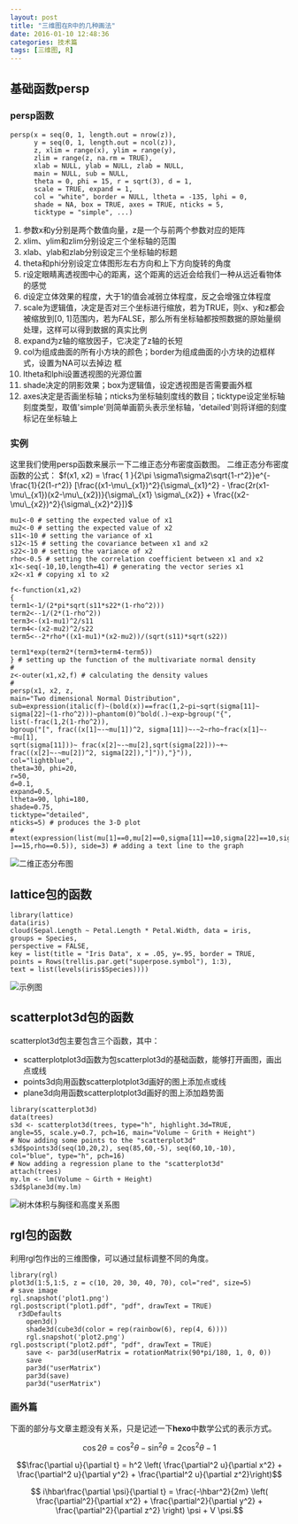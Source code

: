 ```yaml
---
layout: post
title: "三维图在R中的几种画法"
date: 2016-01-10 12:48:36
categories: 技术篇
tags: [三维图, R]
---
```


## 基础函数persp

### persp函数

```
persp(x = seq(0, 1, length.out = nrow(z)),
      y = seq(0, 1, length.out = ncol(z)),
      z, xlim = range(x), ylim = range(y),
      zlim = range(z, na.rm = TRUE),
      xlab = NULL, ylab = NULL, zlab = NULL,
      main = NULL, sub = NULL,
      theta = 0, phi = 15, r = sqrt(3), d = 1,
      scale = TRUE, expand = 1,
      col = "white", border = NULL, ltheta = -135, lphi = 0,
      shade = NA, box = TRUE, axes = TRUE, nticks = 5,
      ticktype = "simple", ...)
```
<!--more-->

1. 参数x和y分别是两个数值向量，z是一个与前两个参数对应的矩阵
2. xlim、ylim和zlim分别设定三个坐标轴的范围
3. xlab、ylab和zlab分别设定三个坐标轴的标题
4. theta和phi分别设定立体图形左右方向和上下方向旋转的角度
5. r设定眼睛离透视图中心的距离，这个距离的远近会给我们一种从远近看物体的感觉
6. d设定立体效果的程度，大于1的值会减弱立体程度，反之会增强立体程度
7. scale为逻辑值，决定是否对三个坐标进行缩放，若为TRUE，则x、y和z都会被缩放到[0, 1]范围内，若为FALSE，那么所有坐标轴都按照数据的原始量纲处理，这样可以得到数据的真实比例
8. expand为z轴的缩放因子，它决定了z轴的长短
9. col为组成曲面的所有小方块的颜色；border为组成曲面的小方块的边框样式，设置为NA可以去掉边
框
10. ltheta和lphi设置透视图的光源位置
11. shade决定的阴影效果；box为逻辑值，设定透视图是否需要画外框
12. axes决定是否画坐标轴；nticks为坐标轴刻度线的数目；ticktype设定坐标轴刻度类型，取值'simple'则简单画箭头表示坐标轴，'detailed'则将详细的刻度标记在坐标轴上	  


### 实例
这里我们使用persp函数来展示一下二维正态分布密度函数图。
二维正态分布密度函数的公式：
$f(x1, x2) = \frac{ 1 }{2\pi \sigma1\sigma2\sqrt{1-r^2}}e^{-\frac{1}{2(1-r^2)} 
[\frac{(x1-\mu\_{x1})^2}{\sigma\_{x1}^2} - \frac{2r(x1-\mu\_{x1})(x2-\mu\_{x2})}{\sigma\_{x1} \sigma\_{x2}} + \frac{(x2-\mu\_{x2})^2}{\sigma\_{x2}^2}]}$

``` 
mu1<-0 # setting the expected value of x1
mu2<-0 # setting the expected value of x2
s11<-10 # setting the variance of x1
s12<-15 # setting the covariance between x1 and x2
s22<-10 # setting the variance of x2
rho<-0.5 # setting the correlation coefficient between x1 and x2
x1<-seq(-10,10,length=41) # generating the vector series x1
x2<-x1 # copying x1 to x2

f<-function(x1,x2)
{
term1<-1/(2*pi*sqrt(s11*s22*(1-rho^2)))
term2<--1/(2*(1-rho^2))
term3<-(x1-mu1)^2/s11
term4<-(x2-mu2)^2/s22
term5<--2*rho*((x1-mu1)*(x2-mu2))/(sqrt(s11)*sqrt(s22))

term1*exp(term2*(term3+term4-term5))
} # setting up the function of the multivariate normal density
#
z<-outer(x1,x2,f) # calculating the density values
#
persp(x1, x2, z,
main="Two dimensional Normal Distribution",
sub=expression(italic(f)~(bold(x))==frac(1,2~pi~sqrt(sigma[11]~
sigma[22]~(1-rho^2)))~phantom(0)^bold(.)~exp~bgroup("{",
list(-frac(1,2(1-rho^2)),
bgroup("[", frac((x[1]~-~mu[1])^2, sigma[11])~-~2~rho~frac(x[1]~-~mu[1],
sqrt(sigma[11]))~ frac(x[2]~-~mu[2],sqrt(sigma[22]))~+~
frac((x[2]~-~mu[2])^2, sigma[22]),"]")),"}")),
col="lightblue",
theta=30, phi=20,
r=50,
d=0.1,
expand=0.5,
ltheta=90, lphi=180,
shade=0.75,
ticktype="detailed",
nticks=5) # produces the 3-D plot
#
mtext(expression(list(mu[1]==0,mu[2]==0,sigma[11]==10,sigma[22]==10,sigma[12
]==15,rho==0.5)), side=3) # adding a text line to the graph
```

![二维正态分布图](http://xukuang.github.io/blog/images/二维正态分布图.png)


## lattice包的函数

```
library(lattice)
data(iris)
cloud(Sepal.Length ~ Petal.Length * Petal.Width, data = iris,
groups = Species,
perspective = FALSE,
key = list(title = "Iris Data", x = .05, y=.95, border = TRUE,
points = Rows(trellis.par.get("superpose.symbol"), 1:3),
text = list(levels(iris$Species))))
```

![示例图](http://xukuang.github.io/blog/images/示例图.png)


## scatterplot3d包的函数
scatterplot3d包主要包含三个函数，其中：

* scatterplotplot3d函数为包scatterplot3d的基础函数，能够打开画图，画出点或线
* points3d向用函数scatterplotplot3d画好的图上添加点或线
* plane3d向用函数scatterplotplot3d画好的图上添加趋势面

```
library(scatterplot3d)
data(trees)
s3d <- scatterplot3d(trees, type="h", highlight.3d=TRUE,
angle=55, scale.y=0.7, pch=16, main="Volume ~ Grith + Height")
# Now adding some points to the "scatterplot3d"
s3d$points3d(seq(10,20,2), seq(85,60,-5), seq(60,10,-10),
col="blue", type="h", pch=16)
# Now adding a regression plane to the "scatterplot3d"
attach(trees)
my.lm <- lm(Volume ~ Girth + Height)
s3d$plane3d(my.lm)
```

![树木体积与胸径和高度关系图](http://xukuang.github.io/blog/images/趋势面.png)


## rgl包的函数
利用rgl包作出的三维图像，可以通过鼠标调整不同的角度。

```
library(rgl)
plot3d(1:5,1:5, z = c(10, 20, 30, 40, 70), col="red", size=5)
# save image
rgl.snapshot('plot1.png')
rgl.postscript("plot1.pdf", "pdf", drawText = TRUE)
  r3dDefaults
    open3d()
    shade3d(cube3d(color = rep(rainbow(6), rep(4, 6))))
	rgl.snapshot('plot2.png')
rgl.postscript("plot2.pdf", "pdf", drawText = TRUE)
    save <- par3d(userMatrix = rotationMatrix(90*pi/180, 1, 0, 0))
    save
    par3d("userMatrix")    
    par3d(save)
    par3d("userMatrix")
```

### 画外篇
下面的部分与文章主题没有关系，只是记述一下**hexo**中数学公式的表示方式。

 $$\cos 2\theta = \cos^2 \theta - \sin^2 \theta =  2 \cos^2 \theta - 1$$ 
 
 $$\frac{\partial u}{\partial t} = h^2 \left( \frac{\partial^2 u}{\partial x^2} + \frac{\partial^2 u}{\partial y^2} + \frac{\partial^2 u}{\partial z^2}\right)$$

$$ i\hbar\frac{\partial \psi}{\partial t} = \frac{-\hbar^2}{2m} \left( \frac{\partial^2}{\partial x^2} + \frac{\partial^2}{\partial y^2} + \frac{\partial^2}{\partial z^2} \right) \psi + V \psi.$$